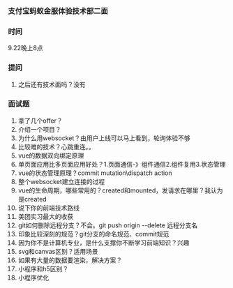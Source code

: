### 支付宝蚂蚁金服体验技术部二面

### 时间
9.22晚上8点

### 提问
1. 之后还有技术面吗？没有

### 面试题
1. 拿了几个offer？
2. 介绍一个项目？
3. 为什么用websocket？由用户上线可以马上看到，轮询体验不够
4. 比较难的技术？心跳重连。。
5. vue的数据双向绑定原理
6. 单页面应用比多页面应用好处？1.页面通信-》组件通信2.组件复用3.状态管理
7. vue的状态管理原理？commit mutation\dispatch action
8. 整个websocket建立连接的过程
9. vue的生命周期，哪些常用的？created和mounted，发请求在哪里？我认为是created
10. 说下你的前端技术路线
11. 美团实习最大的收获
12. git如何删除远程分支？不会。git push origin --delete 远程分支名
13. 印象比较深刻的规范？git分支的命名规范、commit规范
14. 因为你不是计算机专业，是什么支撑你不断学习前端知识？兴趣
15. svg和canvas区别？适用场景
16. 如果有大量的数据要渲染，解决方案？
17. 小程序和h5区别？
18. 小程序优化